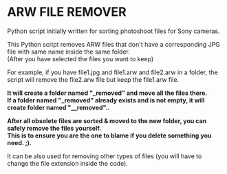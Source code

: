# ARW FILE REMOVER
Python script initially written for sorting photoshoot files for Sony cameras.
<br>

This Python script removes ARW files that don't have a corresponding JPG file with same name inside the same folder.\
(After you have selected the files you want to keep)

For example, if you have file1.jpg and file1.arw and file2.arw in a folder, the script will remove the file2.arw file but keep the file1.arw file.

**It will create a folder named "_removed" and move all the files there.**\
**If a folder named "_removed" already exists and is not empty, it will create folder named "__removed"..**

**After all obsolete files are sorted & moved to the new folder, you can safely remove the files yourself.**\
**This is to ensure you are the one to blame if you delete something you need. ;).**

It can be also used for removing other types of files (you will have to change the file extension inside the code).
